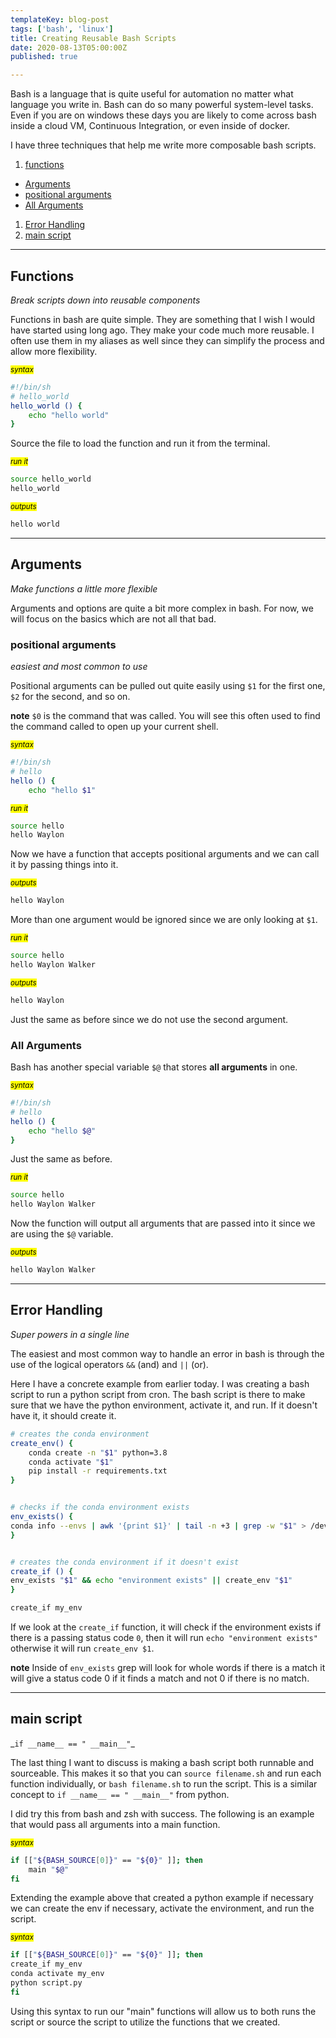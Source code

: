 ```yaml
---
templateKey: blog-post
tags: ['bash', 'linux']
title: Creating Reusable Bash Scripts
date: 2020-08-13T05:00:00Z
published: true

---
```


Bash is a language that is quite useful for automation no matter what language
you write in. Bash can do so many powerful system-level tasks. Even if you are
on windows these days you are likely to come across bash inside a cloud VM,
Continuous Integration, or even inside of docker.

I have three techniques that help me write more composable bash scripts.

1. [functions](#functions)
  * [Arguments](#arguments)
  * [positional arguments](#positional-arguments)
  * [All Arguments](#all-arguments)
1. [Error Handling](#error-handling)
1. [main script](#main-script)

---

## Functions
_Break scripts down into reusable components_

Functions in bash are quite simple. They are something that I wish I would have
started using long ago. They make your code much more reusable. I often use
them in my aliases as well since they can simplify the process and allow more
flexibility.

_<small><mark>syntax</mark></small>_

``` bash
#!/bin/sh
# hello_world
hello_world () {
    echo "hello world"
}
```

Source the file to load the function and run it from the terminal.

_<small><mark>run it</mark></small>_

``` bash
source hello_world
hello_world
```

_<small><mark>outputs</mark></small>_

``` bash
hello world
```
---

## Arguments
_Make functions a little more flexible_

Arguments and options are quite a bit more complex in bash. For now, we will
focus on the basics which are not all that bad.

### positional arguments
_easiest and most common to use_

Positional arguments can be pulled out quite easily using `$1` for the first
one, `$2` for the second, and so on.

**note** `$0` is the command that was called. You will see this often used to
find the command called to open up your current shell.

_<small><mark>syntax</mark></small>_
``` bash
#!/bin/sh
# hello
hello () {
    echo "hello $1"

```

_<small><mark>run it</mark></small>_

``` bash
source hello
hello Waylon
```

Now we have a function that accepts positional arguments and we can call it by
passing things into it.

_<small><mark>outputs</mark></small>_

``` bash
hello Waylon
```

More than one argument would be ignored since we are only looking at `$1`.

_<small><mark>run it</mark></small>_

``` bash
source hello
hello Waylon Walker
```

_<small><mark>outputs</mark></small>_

``` bash
hello Waylon
```

Just the same as before since we do not use the second argument.

### All Arguments

Bash has another special variable `$@` that stores **all arguments** in one.

_<small><mark>syntax</mark></small>_

``` bash
#!/bin/sh
# hello
hello () {
    echo "hello $@"
}
```

Just the same as before.

_<small><mark>run it</mark></small>_

``` bash
source hello
hello Waylon Walker
```

Now the function will output all arguments that are passed into it since we are using the `$@` variable.

_<small><mark>outputs</mark></small>_

``` bash
hello Waylon Walker
```

---

## Error Handling
_Super powers in a single line_

The easiest and most common way to handle an error in bash is through the use
of the logical operators `&&` (and) and `||` (or).

Here I have a concrete example from earlier today. I was creating a bash script
to run a python script from cron. The bash script is there to make sure that we
have the python environment, activate it, and run. If it doesn't have it, it
should create it.

``` bash
# creates the conda environment
create_env() {
    conda create -n "$1" python=3.8
    conda activate "$1"
    pip install -r requirements.txt
}


# checks if the conda environment exists
env_exists() {
conda info --envs | awk '{print $1}' | tail -n +3 | grep -w "$1" > /dev/null
}


# creates the conda environment if it doesn't exist
create_if () {
env_exists "$1" && echo "environment exists" || create_env "$1"
}

create_if my_env
```

If we look at the `create_if` function, it will check if the environment exists
if there is a passing status code `0`, then it will run `echo "environment
exists"` otherwise it will run `create_env $1`.

**note** Inside of `env_exists` grep will look for whole words if there is a
match it will give a status code 0 if it finds a match and not 0 if there is no
match.

---

## main script

\_`if __name__ == " __main__"`\_

The last thing I want to discuss is making a bash script both runnable and
sourceable. This makes it so that you can `source filename.sh` and run each
function individually, or `bash filename.sh` to run the script. This is a
similar concept to `if __name__ == " __main__"` from python.

I did try this from bash and zsh with success. The following is an example that
would pass all arguments into a main function.

_<small><mark>syntax</mark></small>_

``` bash
if [["${BASH_SOURCE[0]}" == "${0}" ]]; then
    main "$@"
fi
```

Extending the example above that created a python example if necessary we can
create the env if necessary, activate the environment, and run the script.

_<small><mark>syntax</mark></small>_

``` bash
if [["${BASH_SOURCE[0]}" == "${0}" ]]; then
create_if my_env
conda activate my_env
python script.py
fi
```

Using this syntax to run our "main" functions will allow us to both runs the
script or source the script to utilize the functions that we created.
